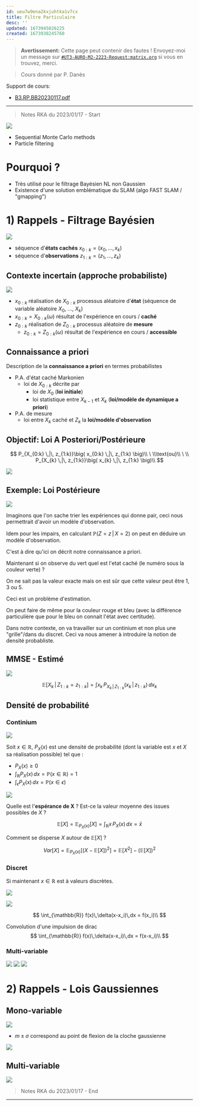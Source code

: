 ```yaml
---
id: ueu7w9ena2kxjuhtka1v7cx
title: Filtre Particulaire
desc: ''
updated: 1673945026225
created: 1673938245760
---
```


> **Avertissement:**
Cette page peut contenir des fautes ! Envoyez-moi un message sur [`#UT3-AURO-M2-2223-Request:matrix.org`](https://matrix.to/#/#UT3-AURO-M2-2223-Request:matrix.org) si vous en trouvez, merci.

> Cours donné par P. Danès

Support de cours:
- [B3.RP.BB20230117.pdf](https://github.com/TunnARK/UT3-AURO-2223-S10-Dendron/blob/main/vault/assets/B3.RP.BB20230117.pdf)

---

> Notes RKA du 2023/01/17 - Start





![](/assets/images/B3.RP.BB20230117-01.png)

- Sequential Monte Carlo methods
- Particle filtering

# Pourquoi ?

- Très utilisé pour le filtrage Bayésien NL non Gaussien
- Existence d'une solution emblématique du SLAM (algo FAST SLAM / "gmapping")

# 1) Rappels - Filtrage Bayésien

![](/assets/images/B3.RP.BB20230117-02.png)

<!-- graphe x_0 -->

- séquence d'**états cachés** $x_{0:k} = (x_0, \dots, x_k)$
- séquence d'**observations** $z_{1:k} = (z_1, \dots, z_k)$

## Contexte incertain (approche probabiliste)

![](/assets/images/B3.RP.BB20230117-03.png)

- $x_{0:k}$ réalisation de $X_{0:k}$ processus aléatoire d'**état** (séquence de variable aléatoire $X_0$, $\dots$, $X_k$)
- $x_{0:k} = X_{0:k}(\omega)$ résultat de l'expérience en cours / **caché**
- $z_{0:k}$ réalisation de $Z_{0:k}$ processus aléatoire de **mesure**
    - $z_{0:k} = Z_{0:k}(\omega)$ résultat de l'expérience en cours / **accessible**

## Connaissance a priori

Description de la **connaissance a priori** en termes probabilistes

- P.A. d'état caché Markonien
    - loi de $X_{0:k}$ décrite par
        - loi de $X_0$ (**loi initiale**)
        - loi statistique entre $X_{k-1}$ et $X_k$ (**loi/modèle de dynamique a priori**)
- P.A. de mesure
    - loi entre $X_k$ caché et $Z_k$ la **loi/modèle d'observation**

## Objectif: Loi A Posteriori/Postérieure

$$
P_{X_{0:k} \,|\, z_{1:k}}\big( x_{0:k} \,|\, z_{1:k} \big)\\
\ \\\text{ou}\\ \ \\
P_{X_{k} \,|\, z_{1:k}}\big( x_{k} \,|\, z_{1:k} \big)\\
$$

![](/assets/images/B3.RP.BB20230117-04.png)

<!-- 
## Discussion

image graph + audio 1 
-->

## Exemple: Loi Postérieure

![](/assets/images/B3.RP.BB20230117-05.png)

<!-- audio 2 -->

Imaginons que l'on sache trier les expériences qui donne pair, ceci nous permettrait d'avoir un modèle d'observation.

Idem pour les impairs, en calculant $\mathbb{P}(Z=z \,|\, X = 2)$ on peut en déduire un modèle d'observation.

C'est à dire qu'ici on décrit notre connaissance a priori.

Maintenant si on observe du vert quel est l'etat caché (le numéro sous la couleur verte) ?

On ne sait pas la valeur exacte mais on est sûr que cette valeur peut être 1, 3 ou 5.

Ceci est un problème d'estimation.

<!-- Audio 3 -->

On peut faire de même pour la couleur rouge et bleu (avec la différence particulière que pour le bleu on connait l'état avec certitude).

Dans notre contexte, on va travailler sur un continium et non plus une "grille"/dans du discret. Ceci va nous amener à introduire la notion de densité probabliste.

## MMSE - Estimé

![](/assets/images/B3.RP.BB20230117-06.png)

<!-- Medium Mean Square Estimate -->

$$
\mathbb{E} \big[ X_k \,|\, Z_{1:k}=z_{1:k} \big] = \int x_k \, P_{X_k \,|\, Z_{1:k}} \big( x_k \,|\, z_{1:k} \big) \, dx_k
$$

<!-- audio 4 -->

## Densité de probabilité

### Continium

![](/assets/images/B3.RP.BB20230117-07.png)

Soit $x \in \mathbb{R}$, $P_X(x)$ est une densité de probabilité (dont la variable est $x$ et $X$ sa réalisation possible) tel que :
- $P_X(x) \geq 0$
- $\int_{\mathbb{R}} P_X(x)\, dx = \mathbb{P}(x\in\mathbb{R}) = 1$
- $\int_{\epsilon} P_X(x)\, dx = \mathbb{P}(x\in\epsilon)$

<!-- audio 5 -->

![](/assets/images/B3.RP.BB20230117-08.png)

Quelle est l'**espérance de X** ? Est-ce la valeur moyenne des issues possibles de $X$ ?

$$
\mathbb{E}\big[X\big] = \mathbb{E}_{P_X(x)}\big[X\big] = \int_{\mathbb{R}} x\,P_X(x)\,dx = \bar x
$$

Comment se disperse $X$ autour de $\mathbb{E}\big[X\big]$ ?

$$
Var\big[X\big] = \mathbb{E}_{P_X(x)}\Big[ \big( X - \mathbb{E}[X] \big)^2 \Big] = \mathbb{E}\big[ X^2 \big] - \Big(\mathbb{E}\big[ X \big]\Big)^2
$$

### Discret

Si maintenant $x\in\mathbb{R}$ est à valeurs discrètes.

![](/assets/images/B3.RP.BB20230117-09.png)


<!-- audio 6
implusion de dirac pour passer du continu au discret -->

![](/assets/images/B3.RP.BB20230117-10.png)


<!-- audio 7 -->


$$
\int_{\mathbb{R}} f(x)\,\delta(x-x_i)\,dx = f(x_i)\\
$$

Convolution d'une impulsion de dirac
$$
\int_{\mathbb{R}} f(x)\,\delta(x-x_i)\,dx = f(x-x_i)\\
$$

### Multi-variable

![](/assets/images/B3.RP.BB20230117-11.png)
![](/assets/images/B3.RP.BB20230117-12.png)
![](/assets/images/B3.RP.BB20230117-13.png)
<!-- audio 8 -->

# 2) Rappels - Lois Gaussiennes

<!-- audio 9 -->

## Mono-variable

![](/assets/images/B3.RP.BB20230117-14.png)

- $m\pm\sigma$ correspond au point de flexion de la cloche gaussienne

![](/assets/images/B3.RP.BB20230117-15.png)

## Multi-variable

![](/assets/images/B3.RP.BB20230117-16.png)



> Notes RKA du 2023/01/17 - End

---